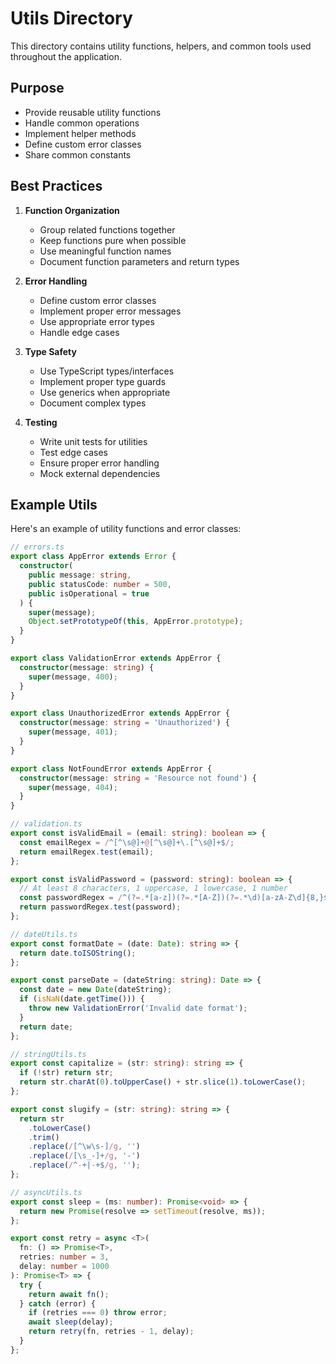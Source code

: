 # Utils Directory

This directory contains utility functions, helpers, and common tools used throughout the application.

## Purpose

- Provide reusable utility functions
- Handle common operations
- Implement helper methods
- Define custom error classes
- Share common constants

## Best Practices

1. **Function Organization**
   - Group related functions together
   - Keep functions pure when possible
   - Use meaningful function names
   - Document function parameters and return types

2. **Error Handling**
   - Define custom error classes
   - Implement proper error messages
   - Use appropriate error types
   - Handle edge cases

3. **Type Safety**
   - Use TypeScript types/interfaces
   - Implement proper type guards
   - Use generics when appropriate
   - Document complex types

4. **Testing**
   - Write unit tests for utilities
   - Test edge cases
   - Ensure proper error handling
   - Mock external dependencies

## Example Utils

Here's an example of utility functions and error classes:

```typescript
// errors.ts
export class AppError extends Error {
  constructor(
    public message: string,
    public statusCode: number = 500,
    public isOperational = true
  ) {
    super(message);
    Object.setPrototypeOf(this, AppError.prototype);
  }
}

export class ValidationError extends AppError {
  constructor(message: string) {
    super(message, 400);
  }
}

export class UnauthorizedError extends AppError {
  constructor(message: string = 'Unauthorized') {
    super(message, 401);
  }
}

export class NotFoundError extends AppError {
  constructor(message: string = 'Resource not found') {
    super(message, 404);
  }
}

// validation.ts
export const isValidEmail = (email: string): boolean => {
  const emailRegex = /^[^\s@]+@[^\s@]+\.[^\s@]+$/;
  return emailRegex.test(email);
};

export const isValidPassword = (password: string): boolean => {
  // At least 8 characters, 1 uppercase, 1 lowercase, 1 number
  const passwordRegex = /^(?=.*[a-z])(?=.*[A-Z])(?=.*\d)[a-zA-Z\d]{8,}$/;
  return passwordRegex.test(password);
};

// dateUtils.ts
export const formatDate = (date: Date): string => {
  return date.toISOString();
};

export const parseDate = (dateString: string): Date => {
  const date = new Date(dateString);
  if (isNaN(date.getTime())) {
    throw new ValidationError('Invalid date format');
  }
  return date;
};

// stringUtils.ts
export const capitalize = (str: string): string => {
  if (!str) return str;
  return str.charAt(0).toUpperCase() + str.slice(1).toLowerCase();
};

export const slugify = (str: string): string => {
  return str
    .toLowerCase()
    .trim()
    .replace(/[^\w\s-]/g, '')
    .replace(/[\s_-]+/g, '-')
    .replace(/^-+|-+$/g, '');
};

// asyncUtils.ts
export const sleep = (ms: number): Promise<void> => {
  return new Promise(resolve => setTimeout(resolve, ms));
};

export const retry = async <T>(
  fn: () => Promise<T>,
  retries: number = 3,
  delay: number = 1000
): Promise<T> => {
  try {
    return await fn();
  } catch (error) {
    if (retries === 0) throw error;
    await sleep(delay);
    return retry(fn, retries - 1, delay);
  }
};
``` 